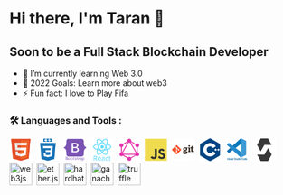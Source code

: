 # Hi there, I'm Taran 👋 

## Soon to be a Full Stack Blockchain Developer

- 🌱 I’m currently learning Web 3.0
- 🥅 2022 Goals: Learn more about web3
- ⚡ Fun fact: I love to Play Fifa 


### :hammer_and_wrench: Languages and Tools :
<div>
  <img src="https://github.com/devicons/devicon/blob/master/icons/html5/html5-original.svg" title="HTML5" alt="HTML" width="40" height="40"/>&nbsp;
  <img src="https://github.com/devicons/devicon/blob/master/icons/css3/css3-plain-wordmark.svg"  title="CSS3" alt="CSS" width="40" height="40"/>&nbsp;
   <img src="https://github.com/devicons/devicon/blob/master/icons/bootstrap/bootstrap-plain-wordmark.svg" title="Bootstrap" **alt="bootstrap" width="40" height="40"/>&nbsp;
  <img src="https://github.com/devicons/devicon/blob/master/icons/react/react-original-wordmark.svg" title="React" alt="React" width="40" height="40"/>&nbsp;
  <img src="https://github.com/devicons/devicon/blob/master/icons/graphql/graphql-plain.svg" title="ql" **alt="graph" width="40" height="40"/>&nbsp;
  <img src="https://github.com/devicons/devicon/blob/master/icons/javascript/javascript-original.svg" title="JavaScript" alt="JavaScript" width="40" height="40"/>&nbsp;
  <img src="https://github.com/devicons/devicon/blob/master/icons/git/git-original-wordmark.svg" title="Git" **alt="Git" width="40" height="40"/>&nbsp;
  <img src="https://github.com/devicons/devicon/blob/master/icons/cplusplus/cplusplus-plain.svg" title="c" **alt="c++" width="40" height="40"/>&nbsp;
  <img src="https://github.com/devicons/devicon/blob/master/icons/vscode/vscode-original-wordmark.svg" title="vscode" **alt="vscode" width="40" height="40"/>&nbsp;
  <img src="https://github.com/devicons/devicon/blob/master/icons/solidity/solidity-plain.svg" title="solidity" **alt="solidity" width="40" height="40"/>&nbsp;
   <img src="https://seeklogo.com/images/W/web3js-logo-62DEE79B50-seeklogo.com.png?v=637807958120000000" title="web3js" **alt="web3js" width="40" height="40"/>&nbsp;
   <img src="https://camo.githubusercontent.com/87bf91e14c64da1b59d1aa40426f1f1e5065bde2cab938addd86a9cbd860bcac/68747470733a2f2f6269742e6c792f33494272504967" title="ether.js" **alt="ether" width="40" height="40"/>&nbsp;
  <img src="https://user-images.githubusercontent.com/106370886/179420143-279b9ede-fe23-44cb-977b-11f107b1f90a.png" title="hardhat" **alt="hardhat" width="40" height="40"/>&nbsp;
   <img src="https://camo.githubusercontent.com/d70319ac2c816ab8bfa160416533097e3360b8afd08f920da37a4556ed77058c/68747470733a2f2f74727566666c6573756974652e6769746875622e696f2f67616e616368652f6173736574732f696d672f67616e616368652d6c6f676f2d6461726b2e737667" title="ganache" **alt="ganache" width="40" height="40"/>&nbsp;
   <img src="https://seeklogo.com/images/T/truffle-logo-357454171D-seeklogo.com.png?v=637807957920000000" title="truffle" **alt="truffle" width="40" height="40"/>&nbsp;
</div>


<br />
<br />


